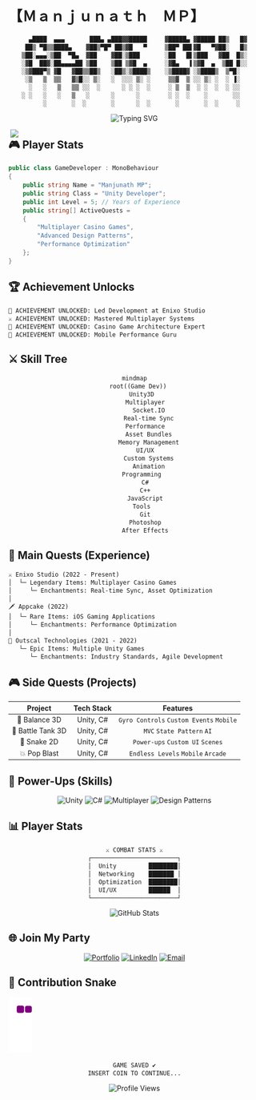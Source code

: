 # 【﻿Ｍａｎｊｕｎａｔｈ　ＭＰ】

<div align="center">

```ascii
  ▄████  ▄▄▄       ███▄ ▄███▓▓█████     ▓█████▄ ▓█████ ██▒   █▓
 ██▒ ▀█▒▒████▄    ▓██▒▀█▀ ██▒▓█   ▀     ▒██▀ ██▌▓█   ▀▓██░   █▒
▒██░▄▄▄░▒██  ▀█▄  ▓██    ▓██░▒███       ░██   █▌▒███   ▓██  █▒░
░▓█  ██▓░██▄▄▄▄██ ▒██    ▒██ ▒▓█  ▄     ░▓█▄   ▌▒▓█  ▄  ▒██ █░░
░▒▓███▀▒ ▓█   ▓██▒▒██▒   ░██▒░▒████▒    ░▒████▓ ░▒████▒  ▒▀█░  
 ░▒   ▒  ▒▒   ▓▒█░░ ▒░   ░  ░░░ ▒░ ░     ▒▒▓  ▒ ░░ ▒░ ░  ░ ▐░  
  ░   ░   ▒   ▒▒ ░░  ░      ░ ░ ░  ░     ░ ▒  ▒  ░ ░  ░  ░ ░░  
░ ░   ░   ░   ▒   ░      ░      ░        ░ ░  ░    ░       ░░  
      ░       ░  ░       ░      ░  ░       ░       ░  ░     ░  
```

![Typing SVG](https://readme-typing-svg.herokuapp.com?font=VT323&size=40&duration=3000&pause=1000&color=00FF00&center=true&vCenter=true&width=900&height=100&lines=PRESS+START;LOADING+GAME+DEVELOPER...;MULTIPLAYER+SYSTEMS+INITIALIZED;CASINO+GAMES+LOADED;READY+PLAYER+ONE)

</div>

<img align="right" width="500" src="https://media1.giphy.com/media/v1.Y2lkPTc5MGI3NjExYjFhM2VlZjhlYzc5YzU5OGFmMzM2OTM0MjYzZDM4ZWM1ZmYyMjQxNiZlcD12MV9pbnRlcm5hbF9naWZzX2dpZklkJmN0PWc/f3iwJFOVOwuy7K6FFw/giphy.gif">

## 🎮 Player Stats

```cs
public class GameDeveloper : MonoBehaviour
{
    public string Name = "Manjunath MP";
    public string Class = "Unity Developer";
    public int Level = 5; // Years of Experience
    public string[] ActiveQuests = 
    {
        "Multiplayer Casino Games",
        "Advanced Design Patterns",
        "Performance Optimization"
    };
}
```

## 🏆 Achievement Unlocks

```
🎯 ACHIEVEMENT UNLOCKED: Led Development at Enixo Studio
⚔️ ACHIEVEMENT UNLOCKED: Mastered Multiplayer Systems
🎲 ACHIEVEMENT UNLOCKED: Casino Game Architecture Expert
🚀 ACHIEVEMENT UNLOCKED: Mobile Performance Guru
```

## ⚔️ Skill Tree

<div align="center">

```mermaid
mindmap
  root((Game Dev))
    Unity3D
      Multiplayer
        Socket.IO
        Real-time Sync
      Performance
        Asset Bundles
        Memory Management
      UI/UX
        Custom Systems
        Animation
    Programming
      C#
      C++
      JavaScript
    Tools
      Git
      Photoshop
      After Effects
```

</div>

## 🎲 Main Quests (Experience)

```ascii
⚔️ Enixo Studio (2022 - Present)
│  └─ Legendary Items: Multiplayer Casino Games
│     └─ Enchantments: Real-time Sync, Asset Optimization
│
🗡️ Appcake (2022)
│  └─ Rare Items: iOS Gaming Applications
│     └─ Enchantments: Performance Optimization
│
🏹 Outscal Technologies (2021 - 2022)
   └─ Epic Items: Multiple Unity Games
      └─ Enchantments: Industry Standards, Agile Development
```

## 🎮 Side Quests (Projects)

<div align="center">

| Project | Tech Stack | Features |
|:-------:|:----------:|:--------:|
| 🎯 Balance 3D | Unity, C# | `Gyro Controls` `Custom Events` `Mobile` |
| 🚀 Battle Tank 3D | Unity, C# | `MVC` `State Pattern` `AI` |
| 🐍 Snake 2D | Unity, C# | `Power-ups` `Custom UI` `Scenes` |
| 💥 Pop Blast | Unity, C# | `Endless Levels` `Mobile` `Arcade` |

</div>

## 🌟 Power-Ups (Skills)

<div align="center">

![Unity](https://img.shields.io/badge/UNITY-★★★★★-brightgreen?style=for-the-badge&logo=unity&logoColor=white&labelColor=black)
![C#](https://img.shields.io/badge/C%23-★★★★★-blue?style=for-the-badge&logo=c-sharp&logoColor=white&labelColor=black)
![Multiplayer](https://img.shields.io/badge/MULTIPLAYER-★★★★☆-orange?style=for-the-badge&logo=socket.io&logoColor=white&labelColor=black)
![Design Patterns](https://img.shields.io/badge/DESIGN_PATTERNS-★★★★☆-purple?style=for-the-badge&logo=unity&logoColor=white&labelColor=black)

</div>

## 📊 Player Stats

<div align="center">

```ascii
⚔️ COMBAT STATS ⚔️
┌────────────────────────┐
│  Unity         ████████│
│  Networking    ███████ │
│  Optimization  ████████│
│  UI/UX         ██████  │
└────────────────────────┘
```

![GitHub Stats](https://github-readme-stats.vercel.app/api?username=mppavan05&show_icons=true&theme=chartreuse-dark)

</div>

## 🌐 Join My Party

<div align="center">

[![Portfolio](https://img.shields.io/badge/JOIN_QUEST-Portfolio-FF5722?style=for-the-badge&logo=google-chrome&logoColor=white)](https://mppavan05.wixsite.com/pavanpf)
[![LinkedIn](https://img.shields.io/badge/PARTY_UP-LinkedIn-0077B5?style=for-the-badge&logo=linkedin&logoColor=white)](https://www.linkedin.com/in/manjunath-mp-b53a1b19b)
[![Email](https://img.shields.io/badge/SEND_MESSAGE-Email-D14836?style=for-the-badge&logo=gmail&logoColor=white)](mailto:mppavan05@gmail.com)

</div>

## 🐍 Contribution Snake

![Snake animation](https://github.com/mppavan05/mppavan05/blob/output/github-contribution-grid-snake.gif)

<div align="center">

```ascii
GAME SAVED ✔️
INSERT COIN TO CONTINUE...
```

![Profile Views](https://komarev.com/ghpvc/?username=mppavan05&color=brightgreen&style=for-the-badge)

</div>
